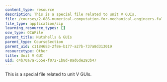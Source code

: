 ```yaml
---
content_type: resource
description: This is a special file related to unit V GUIs.
file: /courses/2-086-numerical-computation-for-mechanical-engineers-fall-2014/c4b70a7a555ef0721b8d8ad6de293b47_unit5guis.zip
file_type: application/zip
learning_resource_types: []
ocw_type: OCWFile
parent_title: Nutshells & GUIs
parent_type: CourseSection
parent_uid: c1184683-2f8e-b177-a27b-737a8d313019
resourcetype: Other
title: Unit V GUI
uid: c4b70a7a-555e-f072-1b8d-8ad6de293b47
---
```

This is a special file related to unit V GUIs.

